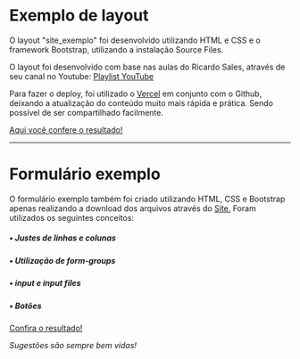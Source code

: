 # Exemplo de layout

O layout "site_exemplo" foi desenvolvido utilizando HTML e CSS e o framework Bootstrap, utilizando a instalação Source Files.

O layout foi desenvolvido com base nas aulas do Ricardo Sales, através de seu canal no Youtube: [Playlist YouTube](https://www.youtube.com/playlist?list=PLBbHLUbqqCrT1gBZtTminYijo8DVpPynE)

Para fazer o deploy, foi utilizado o [Vercel](https://vercel.com/) em conjunto com o Github, deixando a atualização do conteúdo muito mais rápida e prática. Sendo possível
de ser compartilhado facilmente.

[Aqui você confere o resultado!](https://sitebootstrap.vercel.app/)

---

# Formulário exemplo

O formulário exemplo também foi criado utilizando HTML, CSS e Bootstrap apenas realizando a download dos arquivos através do [Site.](https://getbootstrap.com/docs/5.0/getting-started/download/)
Foram utilizados os seguintes conceitos:
##### • Justes de linhas e colunas
##### • Utilização de form-groups
##### • input e input files
##### • Botões

[Confira o resultado!](https://forminscricao.vercel.app/)



_Sugestões são sempre bem vidas!_
